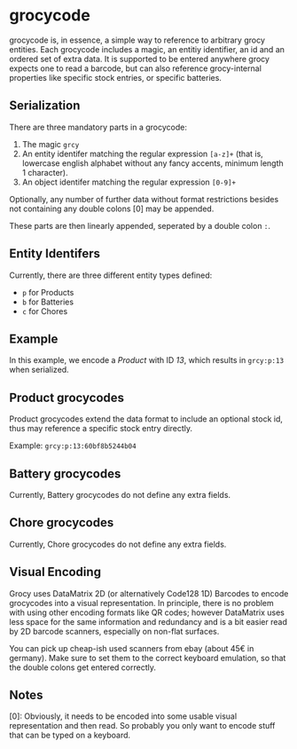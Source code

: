 grocycode
==========

grocycode is, in essence, a simple way to reference to arbitrary grocy entities.
Each grocycode includes a magic, an entitiy identifier, an id and an ordered set of extra data.
It is supported to be entered anywhere grocy expects one to read a barcode, but can also reference
grocy-internal properties like specific stock entries, or specific batteries.

Serialization
----

There are three mandatory parts in a grocycode:

1. The magic `grcy`
2. An entity identifer matching the regular expression `[a-z]+` (that is, lowercase english alphabet without any fancy accents, minimum length 1 character).
3. An object identifer matching the regular expression `[0-9]+`

Optionally, any number of further data without format restrictions besides not containing any double colons [0] may be appended.

These parts are then linearly appended, seperated by a double colon `:`.

Entity Identifers
----

Currently, there are three different entity types defined:

- `p` for Products
- `b` for Batteries
- `c` for Chores

Example
----

In this example, we encode a *Product* with ID *13*, which results in `grcy:p:13` when serialized.

Product grocycodes
----

Product grocycodes extend the data format to include an optional stock id, thus may reference a specific stock entry directly.

Example: `grcy:p:13:60bf8b5244b04`

Battery grocycodes
----

Currently, Battery grocycodes do not define any extra fields.

Chore grocycodes
----

Currently, Chore grocycodes do not define any extra fields.

Visual Encoding
----

Grocy uses DataMatrix 2D (or alternatively Code128 1D) Barcodes to encode grocycodes into a visual representation. In principle, there is no problem with using
other encoding formats like QR codes; however DataMatrix uses less space for the same information and redundancy and is a bit
easier read by 2D barcode scanners, especially on non-flat surfaces.

You can pick up cheap-ish used scanners from ebay (about 45€ in germany). Make sure to set them to the correct keyboard emulation,
so that the double colons get entered correctly.


Notes
---
[0]: Obviously, it needs to be encoded into some usable visual representation and then read. So probably you only want to encode stuff that can be typed on a keyboard.
